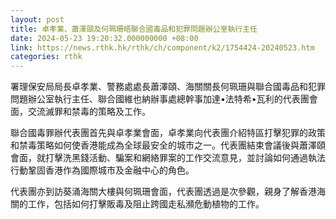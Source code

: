 ```yaml
---
layout: post
title: 卓孝業、蕭澤頤及何珮珊晤聯合國毒品和犯罪問題辦公室執行主任
date: 2024-05-23 19:20:32.000000000 +08:00
link: https://news.rthk.hk/rthk/ch/component/k2/1754424-20240523.htm
categories: rthk
---
```


署理保安局局長卓孝業、警務處處長蕭澤頤、海關關長何珮珊與聯合國毒品和犯罪問題辦公室執行主任、聯合國維也納辦事處總幹事加達•法特希•瓦利的代表團會面，交流滅罪和禁毒的策略及工作。
 
聯合國毒罪辦代表團首先與卓孝業會面，卓孝業向代表團介紹特區打擊犯罪的政策和禁毒策略如何使香港能成為全球最安全的城市之一。代表團結束會議後與蕭澤頤會面，就打擊洗黑錢活動、騙案和網絡罪案的工作交流意見，並討論如何通過執法行動鞏固香港作為國際城市及金融中心的角色。

代表團亦到訪葵涌海關大樓與何珮珊會面，代表團透過是次參觀，親身了解香港海關的工作，包括如何打擊販毒及阻止跨國走私瀕危動植物的工作。
